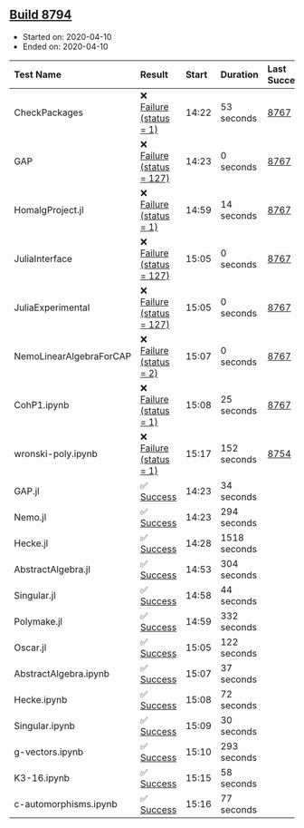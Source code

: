 ## [Build 8794](https://oscarci.mathematik.uni-kl.de/job/oscar/8794/)

* Started on: 2020-04-10
* Ended on: 2020-04-10

| Test Name    | Result | Start | Duration | Last Success | First Failure |
|:-------------|:-------|:------|:---------|:-------------|:--------------|
| CheckPackages | ❌ [Failure (status = 1)](https://oscarci.mathematik.uni-kl.de/job/oscar/8794/artifact/logs/build-8794/CheckPackages.log) | 14:22 | 53 seconds | [8767](https://oscarci.mathematik.uni-kl.de/job/oscar/8767/) | [8768](https://oscarci.mathematik.uni-kl.de/job/oscar/8768/) |
| GAP | ❌ [Failure (status = 127)](https://oscarci.mathematik.uni-kl.de/job/oscar/8794/artifact/logs/build-8794/GAP.log) | 14:23 | 0 seconds | [8767](https://oscarci.mathematik.uni-kl.de/job/oscar/8767/) | [8768](https://oscarci.mathematik.uni-kl.de/job/oscar/8768/) |
| HomalgProject.jl | ❌ [Failure (status = 1)](https://oscarci.mathematik.uni-kl.de/job/oscar/8794/artifact/logs/build-8794/HomalgProject.jl.log) | 14:59 | 14 seconds | [8767](https://oscarci.mathematik.uni-kl.de/job/oscar/8767/) | [8768](https://oscarci.mathematik.uni-kl.de/job/oscar/8768/) |
| JuliaInterface | ❌ [Failure (status = 127)](https://oscarci.mathematik.uni-kl.de/job/oscar/8794/artifact/logs/build-8794/JuliaInterface.log) | 15:05 | 0 seconds | [8767](https://oscarci.mathematik.uni-kl.de/job/oscar/8767/) | [8768](https://oscarci.mathematik.uni-kl.de/job/oscar/8768/) |
| JuliaExperimental | ❌ [Failure (status = 127)](https://oscarci.mathematik.uni-kl.de/job/oscar/8794/artifact/logs/build-8794/JuliaExperimental.log) | 15:05 | 0 seconds | [8767](https://oscarci.mathematik.uni-kl.de/job/oscar/8767/) | [8768](https://oscarci.mathematik.uni-kl.de/job/oscar/8768/) |
| NemoLinearAlgebraForCAP | ❌ [Failure (status = 2)](https://oscarci.mathematik.uni-kl.de/job/oscar/8794/artifact/logs/build-8794/NemoLinearAlgebraForCAP.log) | 15:07 | 0 seconds | [8767](https://oscarci.mathematik.uni-kl.de/job/oscar/8767/) | [8768](https://oscarci.mathematik.uni-kl.de/job/oscar/8768/) |
| CohP1.ipynb | ❌ [Failure (status = 1)](https://oscarci.mathematik.uni-kl.de/job/oscar/8794/artifact/logs/build-8794/CohP1.ipynb.log) | 15:08 | 25 seconds | [8767](https://oscarci.mathematik.uni-kl.de/job/oscar/8767/) | [8768](https://oscarci.mathematik.uni-kl.de/job/oscar/8768/) |
| wronski-poly.ipynb | ❌ [Failure (status = 1)](https://oscarci.mathematik.uni-kl.de/job/oscar/8794/artifact/logs/build-8794/wronski-poly.ipynb.log) | 15:17 | 152 seconds | [8754](https://oscarci.mathematik.uni-kl.de/job/oscar/8754/) | [8755](https://oscarci.mathematik.uni-kl.de/job/oscar/8755/) |
| GAP.jl | ✅ [Success](https://oscarci.mathematik.uni-kl.de/job/oscar/8794/artifact/logs/build-8794/GAP.jl.log) | 14:23 | 34 seconds |  |  |
| Nemo.jl | ✅ [Success](https://oscarci.mathematik.uni-kl.de/job/oscar/8794/artifact/logs/build-8794/Nemo.jl.log) | 14:23 | 294 seconds |  |  |
| Hecke.jl | ✅ [Success](https://oscarci.mathematik.uni-kl.de/job/oscar/8794/artifact/logs/build-8794/Hecke.jl.log) | 14:28 | 1518 seconds |  |  |
| AbstractAlgebra.jl | ✅ [Success](https://oscarci.mathematik.uni-kl.de/job/oscar/8794/artifact/logs/build-8794/AbstractAlgebra.jl.log) | 14:53 | 304 seconds |  |  |
| Singular.jl | ✅ [Success](https://oscarci.mathematik.uni-kl.de/job/oscar/8794/artifact/logs/build-8794/Singular.jl.log) | 14:58 | 44 seconds |  |  |
| Polymake.jl | ✅ [Success](https://oscarci.mathematik.uni-kl.de/job/oscar/8794/artifact/logs/build-8794/Polymake.jl.log) | 14:59 | 332 seconds |  |  |
| Oscar.jl | ✅ [Success](https://oscarci.mathematik.uni-kl.de/job/oscar/8794/artifact/logs/build-8794/Oscar.jl.log) | 15:05 | 122 seconds |  |  |
| AbstractAlgebra.ipynb | ✅ [Success](https://oscarci.mathematik.uni-kl.de/job/oscar/8794/artifact/logs/build-8794/AbstractAlgebra.ipynb.log) | 15:07 | 37 seconds |  |  |
| Hecke.ipynb | ✅ [Success](https://oscarci.mathematik.uni-kl.de/job/oscar/8794/artifact/logs/build-8794/Hecke.ipynb.log) | 15:08 | 72 seconds |  |  |
| Singular.ipynb | ✅ [Success](https://oscarci.mathematik.uni-kl.de/job/oscar/8794/artifact/logs/build-8794/Singular.ipynb.log) | 15:09 | 30 seconds |  |  |
| g-vectors.ipynb | ✅ [Success](https://oscarci.mathematik.uni-kl.de/job/oscar/8794/artifact/logs/build-8794/g-vectors.ipynb.log) | 15:10 | 293 seconds |  |  |
| K3-16.ipynb | ✅ [Success](https://oscarci.mathematik.uni-kl.de/job/oscar/8794/artifact/logs/build-8794/K3-16.ipynb.log) | 15:15 | 58 seconds |  |  |
| c-automorphisms.ipynb | ✅ [Success](https://oscarci.mathematik.uni-kl.de/job/oscar/8794/artifact/logs/build-8794/c-automorphisms.ipynb.log) | 15:16 | 77 seconds |  |  |
